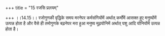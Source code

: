 +++
title = "15 रजसि प्रलयम्"

+++
।।14.15।। रजोगुणकी वृद्धिके समय मरनेपर कर्मसंगियोंमें अर्थात् कर्मोंमें
आसक्त हुए मनुष्योंमें उत्पन्न होता है और वैसे ही तमोगुणके बढ़नेपर मरा
हुआ मनुष्य मूढ़योनिमें अर्थात् पशु आदि योनियोंमें उत्पन्न होता है।
